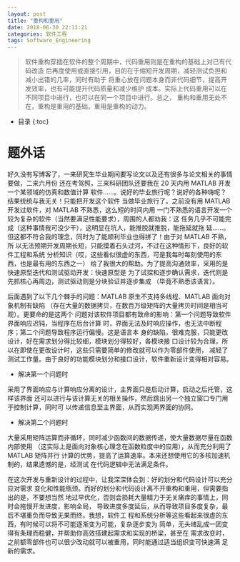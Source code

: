 ```yaml
---
layout: post
title: "重构和重用"
date: 2018-06-30 22:11:21
categories: 软件工程
tags: Software_Engineering
---
```


> 软件重构穿插在软件的整个周期中，代码重用则是在重构的基础上对已有代码改造
后再度使用或直接引用，目的在于缩短开发周期，减轻测试负担和减小出错的几率，同时有助于
将重心放在问题本身而非代码细节，提高开发效率，也有可能提升代码质量和减少维护
成本。实际上代码重用可以在不同项目中进行，也可以在同一个项目中进行。总之，
重构和重用无处不在，重构是重用的基础，重用是重构的动力。




* 目录
{:toc}

# 题外话

好久没有写博客了，一来研究生毕业期间要写论文以及还有很多与论文相关的事情要做，二来六月份
还在考驾照，三来科研团队还要我在 20 天内用 MATLAB 开发一个某领域的仿真和数值计算
软件……。说好的毕业旅行呢？说好的各种嗨呢？结果统统与我无关！只能把开发这个软件
当做毕业旅行了。之前没有用 MATLAB 开发过软件，对 MATLAB 不熟悉，这么短的时间内用
一门不熟悉的语言开发一个较为复杂的软件（当然要满足性能要求），周围的人都劝我：这
任务几乎不可能完成（这种事情我可没少干），这明显在坑人，能推脱就推脱，能拖延就拖
延……。但这都不符合我的理念，同时为了能顺利毕业也得拼了！由于对 MATLAB 不熟，所
以无法预期开发周期长短，只能摸着石头过河，不过在这种情形下，良好的软件工程和系统
分析知识（哎，这些看似很虚的东西，可是我每时每刻使用的东西，也是最有用的东西之一）
给了我很大的帮助。为了提高沟通效率，采用的是快速原型迭代和测试驱动开发：快速原型是
为了试探和逐步确认需求，迭代则是先抓核心再周边，测试驱动则是分块验证并逐步集成
（毕竟不熟悉该语言）。

后面遇到了以下几个棘手的问题：MATLAB 原生不支持多线程、MATLAB 面向对象机制有缺陷
（存在大量的数据拷贝，在数百万级矩阵的大量拷贝时间是相当可观）。更要命的是这两个
问题对该软件项目都有致命的影响：第一个问题导致软件界面响应迟钝，当程序在后台计算
时，界面无法及时响应操作，也无法中断程序；第二个问题导致程序运行偏慢。这是语言本
身的缺陷，很难克服，只能更改设计，好在需求划分得比较细，模块划分得较好，各模块接
口设计较为合理，所以在即使在更改设计时，这些只需要简单的修改就可以作为零部件使用，
减轻了测试工作量。由于良好的功能模块划分和接口设计，软件重新设计变得相对容易。

+ 解决第一个问题时

采用了界面响应与计算响应分离的设计，主界面只是启动计算，启动之后托管，这样该界面
还可以进行与该计算无关的相关操作，然后跳出另一个独立窗口专门用于控制计算，同时可
以传递信息至主界面，从而实现两界面的协同。

+ 解决第二个问题时

大量采用矩阵运算而非循环，同时减少函数间的数据传递，使大量数据尽量在函数内部使用
（这实际上是面向对象核心理念在函数粒度中的应用），从而充分利用了 MATLAB 矩阵并行
计算的优势，提高了运算速率。本来还想使用它的多核加速机制的，结果遗憾的是，经测试
在代码逻辑中无法满足条件。

在这次开发与重新设计的过程中，让我深深体会到：好的划分和代码设计可以充分应对需求
变化和性能瓶颈。而好的划分和代码设计离不开重构和重用，但需要指出的是，不要想当然
地过早优化，否则会损耗大量精力于无关痛痒的事情上，同时会拖慢开发进度，影响全局，
导致进度多度延后，从而导致项目多度复杂，最后不堪重负而导致无果而终。我想，软件工
程和系统分析等这些看起来很虚的东西，有时候可以将不可能逐渐变为可能，复杂逐步变为
简单，无头绪乱成一团变得有条理而稳健，并帮助你高效搭建起需求和实现的桥梁，甚至在
需求改变时，之前额零部件也可以很少改动就可以被重用，同时能通过适当组织变可快速满
足新的需求。
